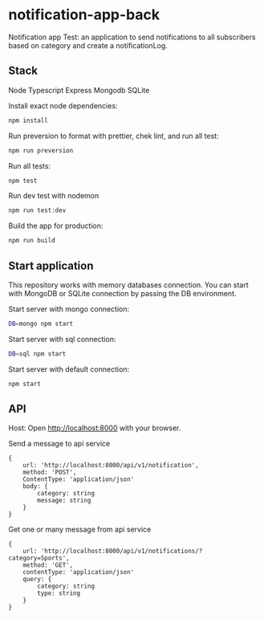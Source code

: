 # notification-app-back

Notification app Test: an application to send notifications to all subscribers based on category and create a notificationLog.

## Stack

Node
Typescript
Express
Mongodb
SQLite

Install exact node dependencies:

```bash
npm install
```

Run preversion to format with prettier, chek lint, and run all test:

```bash
npm run preversion
```

Run all tests:

```bash
npm test
```

Run dev test with nodemon

```bash
npm run test:dev
```

Build the app for production:

```bash
npm run build
```

## Start application

This repository works with memory databases connection. You can start with MongoDB or SQLite connection by passing the DB environment.

Start server with mongo connection:

```bash
DB=mongo npm start
```

Start server with sql connection:

```bash
DB=sql npm start
```

Start server with default connection:

```bash
npm start
```

## API

Host:
Open [http://localhost:8000](http://localhost:8000) with your browser.

Send a message to api service

```code
{
    url: 'http://localhost:8000/api/v1/notification',
    method: 'POST',
    ContentType: 'application/json'
    body: {
        category: string
        message: string
    }
}
```

Get one or many message from api service

```code
{
    url: 'http://localhost:8000/api/v1/notifications/?category=Sports',
    method: 'GET',
    contentType: 'application/json'
    query: {
        category: string
        type: string
    }
}
```
